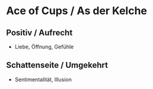 # Ace of Cups / As der Kelche

## Positiv / Aufrecht

- Liebe, Öffnung, Gefühle

## Schattenseite / Umgekehrt

- Sentimentalität, Illusion
